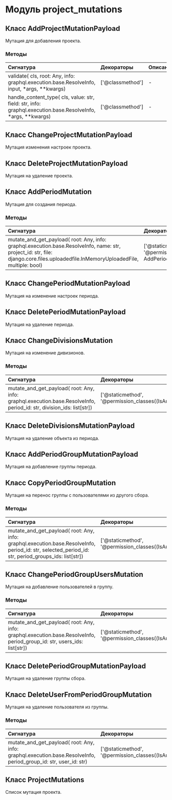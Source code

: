 # Модуль project_mutations



## Класс AddProjectMutationPayload

Мутация для добавления проекта.

### Методы

| Сигнатура                                                                                                    | Декораторы       | Описание |
| :----------------------------------------------------------------------------------------------------------- | :--------------- | :------- |
| validate( cls, root: Any, info: graphql.execution.base.ResolveInfo, input, *args, **kwargs)                  | ['@classmethod'] | -        |
| handle_content_type( cls, value: str, field: str, info: graphql.execution.base.ResolveInfo, *args, **kwargs) | ['@classmethod'] | -        |

## Класс ChangeProjectMutationPayload

Мутация изменения настроек проекта.

## Класс DeleteProjectMutationPayload

Мутация на удаление проекта.

## Класс AddPeriodMutation

Мутация для создания периода.

### Методы

| Сигнатура                                                                                                                                                                           | Декораторы                                                             | Описание |
| :---------------------------------------------------------------------------------------------------------------------------------------------------------------------------------- | :--------------------------------------------------------------------- | :------- |
| mutate_and_get_payload( root: Any, info: graphql.execution.base.ResolveInfo, name: str, project_id: str, file: django.core.files.uploadedfile.InMemoryUploadedFile, multiple: bool) | ['@staticmethod', '@permission_classes((IsAuthenticated, AddPeriod))'] | -        |

## Класс ChangePeriodMutationPayload

Мутация на изменение настроек периода.

## Класс DeletePeriodMutationPayload

Мутация на удаление периода.

## Класс ChangeDivisionsMutation

Мутация на изменение дивизионов.

### Методы

| Сигнатура                                                                                                             | Декораторы                                                   | Описание |
| :-------------------------------------------------------------------------------------------------------------------- | :----------------------------------------------------------- | :------- |
| mutate_and_get_payload( root: Any, info: graphql.execution.base.ResolveInfo, period_id: str, division_ids: list[str]) | ['@staticmethod', '@permission_classes((IsAuthenticated,))'] | -        |

## Класс DeleteDivisionsMutationPayload

Мутация на удаление объекта из периода.

## Класс AddPeriodGroupMutationPayload

Мутация на добавление группы периода.

## Класс CopyPeriodGroupMutation

Мутация на перенос группы с пользователями из другого сбора.

### Методы

| Сигнатура                                                                                                                                           | Декораторы                                                   | Описание |
| :-------------------------------------------------------------------------------------------------------------------------------------------------- | :----------------------------------------------------------- | :------- |
| mutate_and_get_payload( root: Any, info: graphql.execution.base.ResolveInfo, period_id: str, selected_period_id: str, period_groups_ids: list[str]) | ['@staticmethod', '@permission_classes((IsAuthenticated,))'] | -        |

## Класс ChangePeriodGroupUsersMutation

Мутация на добавление пользователей в группу.

### Методы

| Сигнатура                                                                                                                | Декораторы                                                   | Описание |
| :----------------------------------------------------------------------------------------------------------------------- | :----------------------------------------------------------- | :------- |
| mutate_and_get_payload( root: Any, info: graphql.execution.base.ResolveInfo, period_group_id: str, users_ids: list[str]) | ['@staticmethod', '@permission_classes((IsAuthenticated,))'] | -        |

## Класс DeletePeriodGroupMutationPayload

Мутация на удаление группы сбора.

## Класс DeleteUserFromPeriodGroupMutation

Мутация на удаление пользователя из группы.

### Методы

| Сигнатура                                                                                                        | Декораторы                                                   | Описание |
| :--------------------------------------------------------------------------------------------------------------- | :----------------------------------------------------------- | :------- |
| mutate_and_get_payload( root: Any, info: graphql.execution.base.ResolveInfo, period_group_id: str, user_id: str) | ['@staticmethod', '@permission_classes((IsAuthenticated,))'] | -        |

## Класс ProjectMutations

Список мутация проекта.